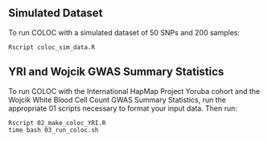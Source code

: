 ## Simulated Dataset
To run COLOC with a simulated dataset of 50 SNPs and 200 samples:

```
Rscript coloc_sim_data.R
```

## YRI and Wojcik GWAS Summary Statistics
To run COLOC with the International HapMap Project Yoruba cohort and the Wojcik White Blood Cell Count GWAS Summary Statistics, run the appropriate 01 scripts necessary to format your input data. Then run:

```
Rscript 02_make_coloc_YRI.R
time bash 03_run_coloc.sh
```
